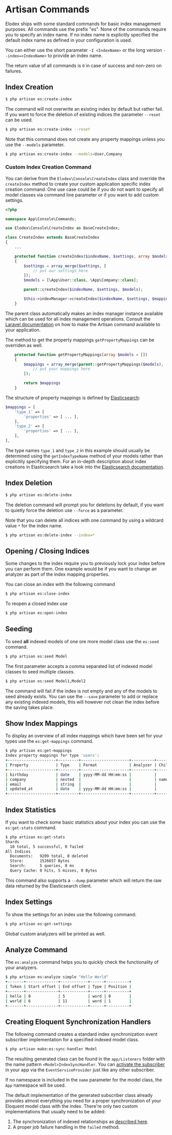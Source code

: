 # Artisan Commands
Elodex ships with some standard commands for basic index management purposes.
All commands use the prefix "es". None of the commands require you to specify an index name.
If no index name is explicitly specified the default index name as defined in your configuration is used.

You can either use the short parameter `-I <IndexName>` or the long version `--index=<IndexName>` to provide an index name.

The return value of all commands is `0` in case of success and non-zero on failures.


## Index Creation
```bash
$ php artisan es:create-index
```

The command will not overwrite an existing index by default but rather fail.
If you want to force the deletion of existing indices the parameter `--reset` can be used.
```bash
$ php artisan es:create-index --reset
```

Note that this command does not create any property mappings unless you use the `--models` parameter.
```bash
$ php artisan es:create-index --models=User,Company
```

### Custom Index Creation Command
You can derive from the `Elodex\Console\CreateIndex` class and override the `createIndex` method to create your custom application specific index creation command.
One use case could be if you do not want to specify all model classes via command line parameter or if you want to add custom settings.

```php
<?php

namespace App\Console\Commands;

use Elodex\Console\CreateIndex as BaseCreateIndex;

class CreateIndex extends BaseCreateIndex
{
    ...

    protected function createIndex($indexName, $settings, array $models = [])
    {
        $settings = array_merge($settings, [
            // put our settings here
        ]);
        $models = [\App\User::class, \App\Company::class];

        parent::createIndex($indexName, $settings, $models);

        $this->indexManager->createIndex($indexName, $settings, $mappings);
    }
```
The parent class automatically makes an index manager instance available which can be used for all index management operations.
Consult the [Laravel documentation][Laravel Artisan] on how to make the Artisan command available to your application.

The method to get the property mappings `getPropertyMappings` can be overriden as well.
```php
    protected function getPropertyMappings(array $models = [])
    {
        $mappings = array_merge(parent::getPropertyMappings($models), [
            // put your mappings here
        ]);

        return $mappings
    }
```

The structure of property mappings is defined by [Elasticsearch][Elasticsearch create indices - mappings]:
```php
$mappings = [
    'type_1' => [
        'properties' => [ ... ],
    ],
    'type_2' => [
        'properties' => [ ... ],
    ],
],
```

The type names `type_1` and `type_2` in this example should usually be determined using the `getIndexTypeName` method of your models rather than explicitily specifying them.
For an in-depth description about index creations in Elasticsearch take a look into the [Elasticsearch documentation][Elasticsearch create indices].


## Index Deletion
```bash
$ php artisan es:delete-index
```

The deletion command will prompt you for deletions by default, if you want to quietly force the deletion use `--force` as a parameter.

Note that you can delete all indices with one command by using a wildcard value `*` for the index name.

```bash
$ php artisan es:delete-index --index=*
```


## Opening / Closing Indices
Some changes to the index require you to previously lock your index before you can perform them.
One example would be if you want to change an analyzer as part of the index mapping properties.

You can close an index with the following command
```bash
$ php artisan es:close-index
```

To reopen a closed index use
```bash
$ php artisan es:open-index
```


## Seeding
To seed **all** indexed models of one ore more model class use the `es:seed` command.
```bash
$ php artisan es:seed Model
```
The first parameter accepts a comma separated list of indexed model classes to seed multiple classes.
```bash
$ php artisan es:seed Model1,Model2
```

The command will fail if the index is not empty and any of the models to seed already exists.
You can use the `--save` parameter to add or replace any existing indexed models, this will however not clean the index before the saving takes place.


## Show Index Mappings
To display an overview of all index mappings which have been set for your types use the `es:get-mappings` command.

```bash
$ php artisan es:get-mappings
Index property mappings for type 'users':
+---------------------+---------+---------------------+----------+------------------+
| Property            | Type    | Format              | Analyzer | Child properties |
+---------------------+---------+---------------------+----------+------------------+
| birthday            | date    | yyyy-MM-dd HH:mm:ss |          |                  |
| company             | nested  |                     |          | name             |
| email               | string  |                     |          |                  |
| updated_at          | date    | yyyy-MM-dd HH:mm:ss |          |                  |
+---------------------+---------+---------------------+----------+------------------+
```


## Index Statistics
If you want to check some basic statistics about your index you can use the `es:get-stats` command.

```bash
$ php artisan es:get-stats
Shards
  10 total, 5 successful, 0 failed
All Indices
  Documents:   9209 total, 0 deleted
  Store:       1526657 Bytes
  Search:      5 queries, 0 ms
  Query Cache: 0 hits, 5 misses, 0 Bytes
```

This command also supports a `--dump` parameter which will return the raw data returned by the Elasticsearch client.


## Index Settings
To show the settings for an index use the following command:
```bash
$ php artisan es:get-settings
```

Global custom analyzers will be printed as well.


## Analyze Command
The `es:analyze` command helps you to quickly check the functionality of your analyzers.

```bash
$ php artisan es:analyze simple "Hello World"
+-------+--------------+------------+------+----------+
| Token | Start offset | End offset | Type | Position |
+-------+--------------+------------+------+----------+
| hello | 0            | 5          | word | 0        |
| world | 6            | 11         | word | 1        |
+-------+--------------+------------+------+----------+
```


## Creating Eloquent Synchronization Handlers
The following command creates a standard index synchronization event subscriber implementation for a specified indexed model class.
```bash
$ php artisan make:es:sync-handler Model
```
The resulting generated class can be found in the `app/Listeners` folder with the name pattern `<Model>IndexSyncHandler`.
You can [activate the subscriber][Laravel Event Subscribers] in your app via the `EventServiceProvider` just like any other subscriber.

If no namespace is included in the `name` parameter for the model class, the `App` namespace will be used.

The default implementation of the generated subscriber class already provides almost everything you need for a proper synchronization of your Eloquent model class with the index.
There're only two custom implementations that usually need to be added:

1. The synchronization of indexed relationships as [described here](04_Index-Synchronization.md#synchronizing-index-relationships).
2. A proper job failure handling in the `failed` method.



[Laravel Artisan]: https://laravel.com/docs/5.2/artisan "Laravel Artisan"
[Laravel Event Subscribers]: https://laravel.com/docs/5.2/events#event-subscribers "Laravel Event Subscribers"
[Elasticsearch create indices]: https://www.elastic.co/guide/en/elasticsearch/reference/current/indices-create-index.html "Elasticsearch create indices"
[Elasticsearch create indices - mappings]: https://www.elastic.co/guide/en/elasticsearch/reference/current/indices-create-index.html#mappings "Elasticsearch create indices - mappings"
